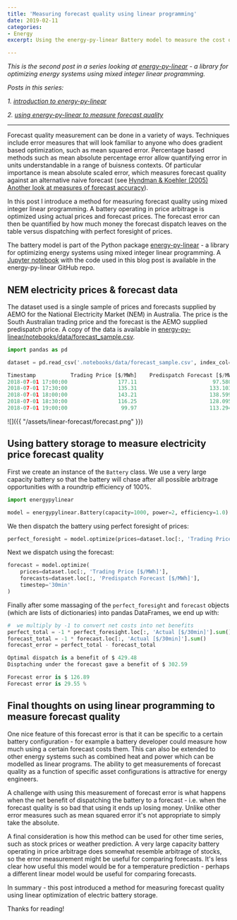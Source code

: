 ```yaml
---
title: 'Measuring forecast quality using linear programming'
date: 2019-02-11
categories:
- Energy
excerpt: Using the energy-py-linear Battery model to measure the cost of using a forecast.

---
```


*This is the second post in a series looking at [energy-py-linear](https://github.com/ADGEfficiency/energy-py-linear) -  a library for optimizing energy systems using mixed integer linear programming.*

*Posts in this series:*

*1. [introduction to energy-py-linear](https://adgefficiency.com/intro-energy-py-linear/)*

*2. [using energy-py-linear to measure forecast quality](https://adgefficiency.com/energy-py-linear-forecast-quality/)*

---

Forecast quality measurement can be done in a variety of ways.  Techniques include error measures that will look familiar to anyone who does gradient based optimization, such as mean squared error.  Percentage based methods such as mean absolute percentage error allow quantifying error in units understandable in a range of buisness contexts.  Of particular importance is mean absolute scaled error, which measures forecast quality against an alternative naive forecast (see [Hyndman & Koehler (2005) Another look at measures of forecast accuracy](https://robjhyndman.com/papers/mase.pdf)).

In this post I introduce a method for measuring forecast quality using mixed integer linear programming.  A battery operating in price arbitrage is optimized using actual prices and forecast prices.  The forecast error can then be quantified by how much money the forecast dispatch leaves on the table versus dispatching with perfect foresight of prices.

The battery model is part of the Python package [energy-py-linear](https://github.com/ADGEfficiency/energy-py-linear) - a library for optimizing energy systems using mixed integer linear programming.  A [Jupyter notebook]() with the code used in this blog post is available in the energy-py-linear GitHub repo.

## NEM electricity prices & forecast data

The dataset used is a single sample of prices and forecasts supplied by AEMO for the National Electricity Market (NEM) in Australia.  The price is the South Australian trading price and the forecast is the AEMO supplied predispatch price.  A copy of the data is available in [energy-py-linear/notebooks/data/forecast_sample.csv]().

```python
import pandas as pd

dataset = pd.read_csv('.notebooks/data/forecast_sample.csv', index_col=0, parse_dates=True)

Timestamp           Trading Price [$/MWh]    Predispatch Forecast [$/MWh]
2018-07-01 17:00:00                177.11                        97.58039
2018-07-01 17:30:00                135.31                       133.10307
2018-07-01 18:00:00                143.21                       138.59979
2018-07-01 18:30:00                116.25                       128.09559
2018-07-01 19:00:00                 99.97                       113.29413
```

![]({{ "/assets/linear-forecast/forecast.png" }})

## Using battery storage to measure electricity price forecast quality

First we create an instance of the `Battery` class.  We use a very large capacity battery so that the battery will chase after all possible arbitrage opportunities with a roundtrip efficiency of 100%.

```python
import energypylinear

model = energypylinear.Battery(capacity=1000, power=2, efficiency=1.0)
```

We then dispatch the battery using perfect foresight of prices:

```python
perfect_foresight = model.optimize(prices=dataset.loc[:, 'Trading Price [$/MWh]'], timestep='30min')
```

Next we dispatch using the forecast:

```python
forecast = model.optimize(
    prices=dataset.loc[:, 'Trading Price [$/MWh]'],
    forecasts=dataset.loc[:, 'Predispatch Forecast [$/MWh]'],
    timestep='30min'
)
```

Finally after some massaging of the `perfect_foresight` and `forecast` objects (which are lists of dictionaries) into pandas DataFrames, we end up with:

```python
#  we multiply by -1 to convert net costs into net benefits
perfect_total = -1 * perfect_foresight.loc[:, 'Actual [$/30min]'].sum()
forecast_total = -1 * forecast.loc[:, 'Actual [$/30min]'].sum()
forecast_error = perfect_total - forecast_total

Optimal dispatch is a benefit of $ 429.48
Disptaching under the forecast gave a benefit of $ 302.59

Forecast error is $ 126.89
Forecast error is 29.55 %
```

## Final thoughts on using linear programming to measure forecast quality

One nice feature of this forecast error is that it can be specific to a certain battery configuration - for example a battery developer could measure how much using a certain forecast costs them.  This can also be extended to other energy systems such as combined heat and power which can be modelled as linear programs.  The ability to get measurements of forecast quality as a function of specific asset configurations is attractive for energy engineers.

A challenge with using this measurement of forecast error is what happens when the net benefit of dispatching the battery to a forecast - i.e. when the forecast quality is so bad that using it ends up losing money.  Unlike other error measures such as mean squared error it's not appropriate to simply take the absolute.

A final consideration is how this method can be used for other time series, such as stock prices or weather prediction.  A very large capacity battery operating in price arbitrage does somewhat resemble arbitrage of stocks, so the error measurement might be useful for comparing forecasts.  It's less clear how useful this model would be for a temperature prediction - perhaps a different linear model would be useful for comparing forecasts. 

In summary - this post introduced a method for measuring forecast quality using linear optimization of electric battery storage.

Thanks for reading!
